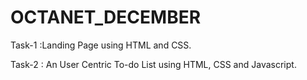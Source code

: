 # OCTANET_DECEMBER

Task-1 :Landing Page using HTML and CSS.



Task-2 : An User Centric To-do List using HTML, CSS and Javascript.
